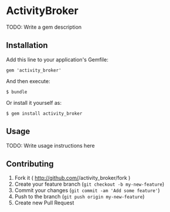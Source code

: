 # ActivityBroker

TODO: Write a gem description

## Installation

Add this line to your application's Gemfile:

    gem 'activity_broker'

And then execute:

    $ bundle

Or install it yourself as:

    $ gem install activity_broker

## Usage

TODO: Write usage instructions here

## Contributing

1. Fork it ( http://github.com/<my-github-username>/activity_broker/fork )
2. Create your feature branch (`git checkout -b my-new-feature`)
3. Commit your changes (`git commit -am 'Add some feature'`)
4. Push to the branch (`git push origin my-new-feature`)
5. Create new Pull Request
